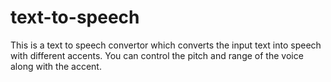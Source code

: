 # text-to-speech
This is a text to speech convertor which converts the input text into speech with different accents. You can control the pitch and range of the voice along with the accent.
